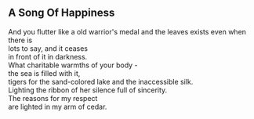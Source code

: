 A Song Of Happiness
-------------------
And you flutter like a old warrior's medal and the leaves exists even when there is  
lots to say, and it ceases  
in front of it in darkness.  
What charitable warmths of your body -  
the sea is filled with it,  
tigers for the sand-colored lake and the inaccessible silk.  
Lighting the ribbon of her silence full of sincerity.  
The reasons for my respect  
are lighted in my arm of cedar.  
